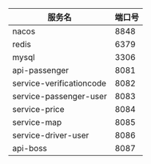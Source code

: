 | 服务名                      | 端口号  |
|--------------------------|------|
| nacos                    | 8848 |
| redis                    | 6379 |
| mysql                    | 3306 |
| api-passenger            | 8081 |
| service-verificationcode | 8082 |
| service-passenger-user   | 8083 |
| service-price            | 8084 |
| service-map              | 8085 |
| service-driver-user      | 8086 |
| api-boss                 | 8087 |

